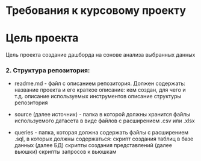 # Требования к курсовому проекту
# Цель проекта
Цель проекта создание дашборда на сонове анализа  выбранных данных
### 2. Структура репозитория:
* readme.md - файл с описанием репозитория. Должен содержать:
название проекта и его краткое описание: кем создан, для чего и т.д.
описание используемых инструментов
описание структуры репозитория

* source (далее источник) - папка в которой должны хранится файлы используемого датасета в виде файлов с расширением .csv или .xlsx
* queries - папка, которая должна содержать файлы с расширением .sql, в которых должны содержаться:
скрипт создания таблиц в базе данных (далее БД)
скрипты создания представлений (далее вьюшки)
скрипты запросов к вьюшкам
